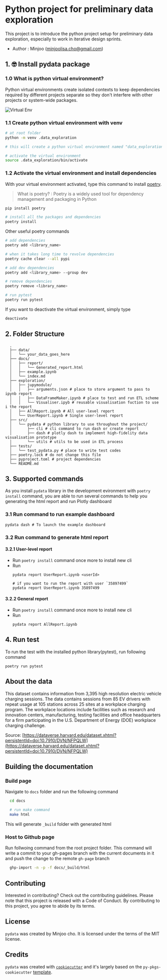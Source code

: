 # Python project for preliminary data exploration
This project is to introduce the python project setup for preliminary data exploration, especially to work in iterative design sprints.
- Author : Minjoo (minjoolisa.cho@gmail.com)

## 1. 🤓 Install pydata package

### 1.0 What is python virtual environment?

Python virtual environments create isolated contexts to keep dependencies required by different projects separate so they don't interfere with other projects or system-wide packages.

![Virtual Env](https://www.dataquest.io/wp-content/uploads/2022/01/python-virtual-envs1-1024x576.webp)

### 1.1 Create python virtual environment with venv

```bash
# at root folder
python -m venv .data_exploration

# this will create a python virtual environment named "data_exploration"

# activate the virtual environment
source .data_exploration/bin/activate
```

### 1.2 Activate the virtual environment and install dependencies

With your virtual environment activated, type this command to install [poetry](https://python-poetry.org/).
> What is poetry? 
: Poetry is a widely used tool for dependency management and packaging in Python


```bash
pip install poetry

# install all the packages and dependencies
poetry install 
```

Other useful poetry commands
```bash
# add dependencies
poetry add <library_name>

# when it takes long time to revolve dependencies
poetry cache clear --all pypi

# add dev dependencies
poetry add <library_name> --group dev

# remove dependencies
poetry remove <library_name>

# run pytest
poetry run pytest
```

If you want to deactivate the virtual environment, simply type

```bash
deactivate
```

## 2. Folder Structure 
```
  .
  ├── data/
  │   └── your_data_goes_here
  ├── docs/
  │   ├── report/
  │   │   └── Generated_report.html 
  │   ├── example.ipynb
  │   └── index.md
  ├── exploration/
  │   ├── jupymodule/
  │   │   ├── arguments.json # place to store argument to pass to ipynb report
  │   │   ├── DataFrameMaker.ipynb # place to test and run ETL scheme
  │   │   └── Visualiser.ipyb # reusable visualisation fuction to use i the report
  │   ├── AllReport.ipynb # All user-level report
  │   └── UserReport.ipynb # Single user-level report
  ├── src/
  │   └── pydata # python library to use throughout the project/
  │       ├── cli # cli command to run dash or create report
  │       ├── dash # plotly dash to implement high-fidelity data visualisation prototype
  │       └── utils # utils to be used in ETL process 
  ├── tests/
  │   └── test_pydata.py # place to write test codes
  ├── poetry.lock # do not change this file
  ├── pyproject.toml # project dependencies
  └── README.md 
```
## 3. Supported commands
As you install `pydata` library in the development evironment with `poetry install` command, you are able to run several commands to help you generating the html report and run Plotly dashboard

### 3.1 Run command to run example dashboard
```
pydata dash # To launch the example dashboard
```
### 3.2 Run command to generate html report

#### 3.2.1 User-level report
- Run `poetry install` command once more to install new cli
- Run 
  ```
  pydata report UserReport.ipynb <userId>

  # if you want to run the report with user `35897499` 
  pydata report UserReport.ipynb 35897499
	```
#### 3.2.2 General report
- Run `poetry install` command once more to install new cli
- Run 
  ```
  pydata report AllReport.ipynb
  ```


## 4. Run test
To run the test with the installed python library(pytest), run following command
```
poetry run pytest
```
## About the data

This dataset contains information from 3,395 high resolution electric vehicle charging sessions. The data contains sessions from 85 EV drivers with repeat usage at 105 stations across 25 sites at a workplace charging program. The workplace locations include facilities such as research and innovation centers, manufacturing, testing facilities and office headquarters for a firm participating in the U.S. Department of Energy (DOE) workplace charging challenge.

Source: [https://dataverse.harvard.edu/dataset.xhtml?persistentId=doi:10.7910/DVN/NFPQLW](https://dataverse.harvard.edu/dataset.xhtml?persistentId=doi:10.7910/DVN/NFPQLW)

## Building the documentation

### Build page
Navigate to `docs` folder and run the following command
  ```bash
    cd docs

    # run make command
    make html
  ```

  This will generate `_build` folder with generated html
### Host to Github page
  Run follwoing command from the root project folder. This command will write a commit to your gh-pages branch with the current documents in it and push the change to the remote `gh-page` branch
  ```bash
    ghp-import -n -p -f docs/_build/html
  ```
  
## Contributing

Interested in contributing? Check out the contributing guidelines. Please note that this project is released with a Code of Conduct. By contributing to this project, you agree to abide by its terms.

## License

`pydata` was created by Minjoo cho. It is licensed under the terms of the MIT license.

## Credits

`pydata` was created with [`cookiecutter`](https://cookiecutter.readthedocs.io/en/latest/) and it's largely based on the `py-pkgs-cookiecutter` [template](https://github.com/py-pkgs/py-pkgs-cookiecutter).
